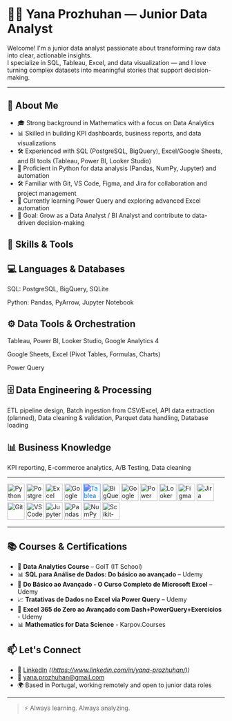 # 👩‍💻 Yana Prozhuhan — Junior Data Analyst

Welcome! I'm a junior data analyst passionate about transforming raw data into clear, actionable insights.  
I specialize in SQL, Tableau, Excel, and data visualization — and I love turning complex datasets into meaningful stories that support decision-making.

---

## 💼 About Me

- 🎓 Strong background in Mathematics with a focus on Data Analytics  
- 📊 Skilled in building KPI dashboards, business reports, and data visualizations  
- 🛠 Experienced with SQL (PostgreSQL, BigQuery), Excel/Google Sheets, and BI tools (Tableau, Power BI, Looker Studio)  
- 🧩 Proficient in Python for data analysis (Pandas, NumPy, Jupyter) and automation  
- 🛠 Familiar with Git, VS Code, Figma, and Jira for collaboration and project management  
- 🌱 Currently learning Power Query and exploring advanced Excel automation  
- 🎯 Goal: Grow as a Data Analyst / BI Analyst and contribute to data-driven decision-making  

🧠 Skills & Tools
---
💻 Languages & Databases
---
SQL: PostgreSQL, BigQuery, SQLite

Python: Pandas, PyArrow, Jupyter Notebook

⚙️ Data Tools & Orchestration
---
Tableau, Power BI, Looker Studio, Google Analytics 4

Google Sheets, Excel (Pivot Tables, Formulas, Charts)

Power Query

🗄 Data Engineering & Processing
---
ETL pipeline design, Batch ingestion from CSV/Excel, API data extraction (planned), Data cleaning & validation, Parquet data handling, Database loading

📊 Business Knowledge
---
KPI reporting, E-commerce analytics, A/B Testing, Data cleaning

---
  

<p align="left">
  <!-- Python -->
  <img src="https://cdn.jsdelivr.net/gh/devicons/devicon/icons/python/python-original.svg" title="Python" width="40" height="40"/>

  <!-- PostgreSQL -->
  <img src="https://cdn.jsdelivr.net/gh/devicons/devicon/icons/postgresql/postgresql-original.svg" title="PostgreSQL" width="40" height="40"/>

  <!-- Excel -->
  <img src="https://cdn.jsdelivr.net/gh/devicons/devicon/icons/microsoftsqlserver/microsoftsqlserver-plain.svg" title="Excel" width="40" height="40"/>

  <!-- Google Sheets -->
<img src="https://www.gstatic.com/images/branding/product/1x/sheets_2020q4_48dp.png" title="Google Sheets" width="40" height="40"/>

 <!-- Tableau -->
<img src="https://cdn.jsdelivr.net/npm/simple-icons@v11/icons/tableau.svg" title="Tableau" width="40" height="40" style="filter: invert(14%) sepia(94%) saturate(3554%) hue-rotate(196deg) brightness(91%) contrast(97%);" />

  <!-- Google BigQuery -->
  <img src="https://www.vectorlogo.zone/logos/google_bigquery/google_bigquery-icon.svg" title="BigQuery" width="40" height="40"/>

  <!-- Google Analytics 4 -->
  <img src="https://www.gstatic.com/analytics-suite/header/suite/v2/ic_analytics.svg" title="Google Analytics 4" width="40" height="40"/>

  <!-- Power BI -->
<img src="https://raw.githubusercontent.com/microsoft/PowerBI-Icons/main/SVG/Power-BI.svg" title="Power BI" width="40" height="40"/>

  <!-- Looker Studio -->
<img src="https://lookerstudio.google.com/favicon.ico" title="Looker Studio" width="40" height="40"/>

<!-- Figma -->
  <img src="https://cdn.jsdelivr.net/gh/devicons/devicon/icons/figma/figma-original.svg" title="Figma" width="40" height="40"/>

  <!-- Jira -->
  <img src="https://cdn.jsdelivr.net/gh/devicons/devicon/icons/jira/jira-original.svg" title="Jira" width="40" height="40"/>

  <!-- Git -->
  <img src="https://cdn.jsdelivr.net/gh/devicons/devicon/icons/git/git-original.svg" title="Git" width="40" height="40"/>

  <!-- VS Code -->
  <img src="https://cdn.jsdelivr.net/gh/devicons/devicon/icons/vscode/vscode-original.svg" title="VS Code" width="40" height="40"/>

  <!-- Jupyter -->
  <img src="https://cdn.jsdelivr.net/gh/devicons/devicon/icons/jupyter/jupyter-original.svg" title="Jupyter" width="40" height="40"/>

  <!-- Pandas -->
  <img src="https://cdn.jsdelivr.net/gh/devicons/devicon/icons/pandas/pandas-original.svg" title="Pandas" width="40" height="40"/>

   <!-- NumPy -->
  <img src="https://cdn.jsdelivr.net/gh/devicons/devicon/icons/numpy/numpy-original.svg" title="NumPy" width="40" height="40"/>

  <!-- Scikit-learn -->
  <img src="https://cdn.jsdelivr.net/gh/devicons/devicon/icons/scikitlearn/scikitlearn-original.svg" title="Scikit-learn" width="40" height="40"/>


---
## 📚 Courses & Certifications

- 🧠 **Data Analytics Course** – GoIT (IT School)
- 📊 **SQL para Análise de Dados: Do básico ao avançado** – Udemy
- 🧮 **Do Básico ao Avançado - O Curso Completo de Microsoft Excel** – Udemy
- 📈 **Tratativas de Dados no Excel via Power Query** – Udemy
- 📌 **Excel 365 do Zero ao Avançado com Dash+PowerQuery+Exercícios** - Udemy
- 📊 **Mathematics for Data Science** - Karpov.Courses

## 📫 Let's Connect

- 💼 [LinkedIn](#) *((https://www.linkedin.com/in/yana-prozhuhan/))*
- 📧 yana.prozhuhan@gmail.com  
- 🌍 Based in Portugal, working remotely and open to junior data roles

---

> ⚡ Always learning. Always analyzing.
